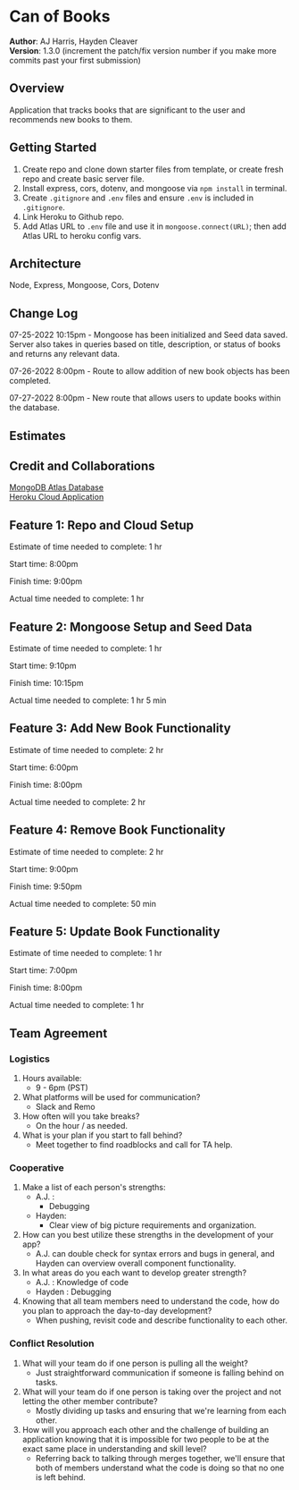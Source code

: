 # Can of Books

**Author**: AJ Harris, Hayden Cleaver
<br>
**Version**: 1.3.0 (increment the patch/fix version number if you make more commits past your first submission)

## Overview

Application that tracks books that are significant to the user and recommends new books to them.
<!-- Provide a high level overview of what this application is and why you are building it, beyond the fact that it's an assignment for this class. (i.e. What's your problem domain?) -->

## Getting Started

1. Create repo and clone down starter files from template, or create fresh repo and create basic server file.
2. Install express, cors, dotenv, and mongoose via `npm install` in terminal.
3. Create `.gitignore` and `.env` files and ensure `.env` is included in `.gitignore`.
4. Link Heroku to Github repo.
5. Add Atlas URL to `.env` file and use it in `mongoose.connect(URL)`; then add Atlas URL to heroku config vars.
<!-- What are the steps that a user must take in order to build this app on their own machine and get it running? -->

## Architecture

Node, Express, Mongoose, Cors, Dotenv
<!-- Provide a detailed description of the application design. What technologies (languages, libraries, etc) you're using, and any other relevant design information. -->

## Change Log

07-25-2022 10:15pm - Mongoose has been initialized and Seed data saved. Server also takes in queries based on title, description, or status of books and returns any relevant data.

07-26-2022 8:00pm - Route to allow addition of new book objects has been completed.

07-27-2022 8:00pm - New route that allows users to update books within the database.
<!-- Use this area to document the iterative changes made to your application as each feature is successfully implemented. Use time stamps. Here's an example:

01-01-2001 4:59pm - Application now has a fully-functional express server, with a GET route for the location resource. -->

## Estimates
<!-- See below -->

## Credit and Collaborations

[MongoDB Atlas Database](https://www.mongodb.com/atlas/database)
<br>
[Heroku Cloud Application](https://www.heroku.com/)
<br>

## Feature 1: Repo and Cloud Setup

Estimate of time needed to complete: 1 hr

Start time: 8:00pm

Finish time: 9:00pm

Actual time needed to complete: 1 hr

## Feature 2: Mongoose Setup and Seed Data

Estimate of time needed to complete: 1 hr

Start time: 9:10pm

Finish time: 10:15pm

Actual time needed to complete: 1 hr 5 min

## Feature 3: Add New Book Functionality

Estimate of time needed to complete: 2 hr

Start time: 6:00pm

Finish time: 8:00pm

Actual time needed to complete: 2 hr

## Feature 4: Remove Book Functionality

Estimate of time needed to complete: 2 hr

Start time: 9:00pm

Finish time: 9:50pm

Actual time needed to complete: 50 min

## Feature 5: Update Book Functionality

Estimate of time needed to complete: 1 hr

Start time: 7:00pm

Finish time: 8:00pm

Actual time needed to complete: 1 hr


## Team Agreement

### Logistics

1. Hours available:
    * 9 - 6pm (PST)
2. What platforms will be used for communication?
    * Slack and Remo
3. How often will you take breaks?
    * On the hour / as needed.
4. What is your plan if you start to fall behind?
    * Meet together to find roadblocks and call for TA help.

### Cooperative

1. Make a list of each person's strengths:
    * A.J. :
        * Debugging
    * Hayden:
        * Clear view of big picture requirements and organization.
2. How can you best utilize these strengths in the development of your app?
    * A.J. can double check for syntax errors and bugs in general, and Hayden can overview overall component functionality.
3. In what areas do you each want to develop greater strength?
    * A.J. : Knowledge of code
    * Hayden : Debugging
4. Knowing that all team members need to understand the code, how do you plan to approach the day-to-day development?
    * When pushing, revisit code and describe functionality to each other.

### Conflict Resolution

1. What will your team do if one person is pulling all the weight?
    * Just straightforward communication if someone is falling behind on tasks.
2. What will your team do if one person is taking over the project and not letting the other member contribute?
    * Mostly dividing up tasks and ensuring that we're learning from each other.
3. How will you approach each other and the challenge of building an application knowing that it is impossible for two people to be at the exact same place in understanding and skill level?
    * Referring back to talking through merges together, we'll ensure that both of members understand what the code is doing so that no one is left behind.